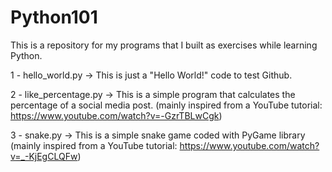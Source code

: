 # Python101

This is a repository for my programs that I built as exercises while learning Python. 

1 - hello_world.py -> This is just a "Hello World!" code to test Github.

2 - like_percentage.py -> This is a simple program that calculates the percentage of a social media post. (mainly inspired from a YouTube tutorial: https://www.youtube.com/watch?v=-GzrTBLwCgk)

3 - snake.py -> This is a simple snake game coded with PyGame library (mainly inspired from a YouTube tutorial: https://www.youtube.com/watch?v=_-KjEgCLQFw)
